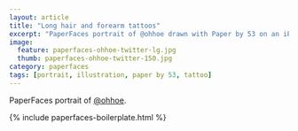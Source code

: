 ```yaml
---
layout: article
title: "Long hair and forearm tattoos"
excerpt: "PaperFaces portrait of @ohhoe drawn with Paper by 53 on an iPad."
image: 
  feature: paperfaces-ohhoe-twitter-lg.jpg
  thumb: paperfaces-ohhoe-twitter-150.jpg
category: paperfaces
tags: [portrait, illustration, paper by 53, tattoo]
---
```


PaperFaces portrait of [@ohhoe](http://twitter.com/ohhoe).

{% include paperfaces-boilerplate.html %}